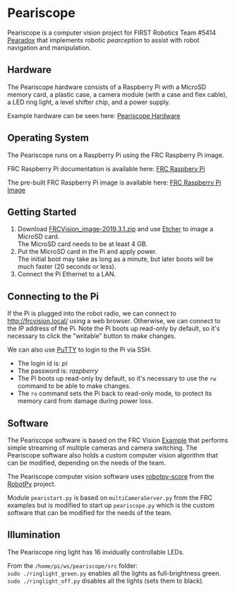 # Peariscope

Peariscope is a computer vision project for FIRST Robotics Team #5414 [Pearadox](https://pearadox5414.weebly.com/)
that implements robotic _pearception_ to assist with robot navigation and manipulation.  

## Hardware

The Peariscope hardware consists of a Raspberry Pi with a MicroSD memory card, a plastic case,
a camera module (with a case and flex cable), a LED ring light, a level shifter chip, and a power supply.  

Example hardware can be seen here: [Peariscope Hardware](hardware/README.md)

## Operating System

The Peariscope runs on a Raspberry Pi using the FRC Raspberry Pi image.  

FRC Raspberry Pi documentation is available here:
[FRC Raspbery Pi](https://wpilib.screenstepslive.com/s/currentCS/m/85074/l/1027241-using-the-raspberry-pi-for-frc)  

The pre-built FRC Raspberry Pi image is available here:
[FRC Raspberry Pi Image](https://github.com/wpilibsuite/FRCVision-pi-gen/releases)  

## Getting Started

1. Download [FRCVision_image-2019.3.1.zip](https://github.com/wpilibsuite/FRCVision-pi-gen/releases/download/v2019.3.1/FRCVision_image-2019.3.1.zip)
and use [Etcher](https://www.balena.io/etcher/) to image a MicroSD card.  
The MicroSD card needs to be at least 4 GB.  
2. Put the MicroSD card in the Pi and apply power.  
The initial boot may take as long as a minute, but later boots will be much faster (20 seconds or less).  
3. Connect the Pi Ethernet to a LAN.  

## Connecting to the Pi

If the Pi is plugged into the robot radio, we can connect to http://frcvision.local/ using a web browser.
Otherwise, we can connect to the IP address of the Pi.
Note the Pi boots up read-only by default, so it's necessary to click the "writable" button to make changes.  

We can also use [PuTTY](https://www.chiark.greenend.org.uk/~sgtatham/putty/latest.html) to login to the Pi via SSH.  
- The login id is: *pi*
- The password is: *raspberry*
- The Pi boots up read-only by default, so it's necessary to use the `rw` command to be able to make changes.
- The `ro` command sets the Pi back to read-only mode, to protect its memory card from damage during power loss.

## Software

The Peariscope software is based on the FRC Vision [Example](https://github.com/wpilibsuite/FRCVision-pi-gen/releases/download/v2019.3.1/example-python-2019.3.1.zip)
that performs simple streaming of multiple cameras and camera switching.
The Peariscope software also holds a custom computer vision algorithm that can be modified, depending on the needs of the team.

The Peariscope computer vision software uses [robotpy-score](https://robotpy.readthedocs.io/en/latest/vision/index.html)
from the [RobotPy](https://robotpy.readthedocs.io/en/latest/index.html) project.

Module `pearistart.py` is based on `multiCameraServer.py` from the FRC examples but is modified to start up `peariscope.py`
which is the custom software that can be modified for the needs of the team.

## Illumination

The Peariscope ring light has 16 invidually controllable LEDs.

From the `/home/pi/ws/peariscope/src` folder:  
`sudo ./ringlight_green.py` enables all the lights as full-brightness green.  
`sudo ./ringlight_off.py` disables all the lights (sets them to black).
